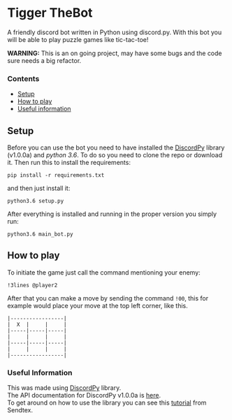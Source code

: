 # Tigger TheBot
A friendly discord bot written in Python using discord.py. With this bot you will be able to play puzzle games like tic-tac-toe!

**WARNING:** This is an on going project, may have some bugs and the code sure needs a big refactor.

### Contents
- [Setup](#setup)
- [How to play](#how-to-play)
- [Useful information](#useful-information)

## Setup

Before you can use the bot you need to have installed the [DiscordPy](https://github.com/Rapptz/discord.py/tree/rewrite) library (v1.0.0a) and _python 3.6_. To do so you need to clone the repo or download it. Then run this to install the requirements:
```
pip install -r requirements.txt
```
and then just install it:
```
python3.6 setup.py
```

After everything is installed and running in the proper version you simply run:
```
python3.6 main_bot.py
```

## How to play

To initiate the game just call the command mentioning your enemy:

```
!3lines @player2
```

After that you can make a move by sending the command `!00`, this for example would place your move at the top left corner, like this.
```
|-----------------|
|  X  |     |     |
|-----|-----|-----|
|     |     |     |
|-----|-----|-----|
|     |     |     |
|-----------------|
```

### Useful Information

This was made using [DiscordPy](https://github.com/Rapptz/discord.py/tree/rewrite) library. <br>
The API documentation for DiscordPy v1.0.0a is [here](https://discordpy.readthedocs.io/en/rewrite/api.html). <br>
To get around on how to use the library you can see this [tutorial](https://pythonprogramming.net/discordpy-basic-bot-tutorial-introduction/) from Sendtex.

